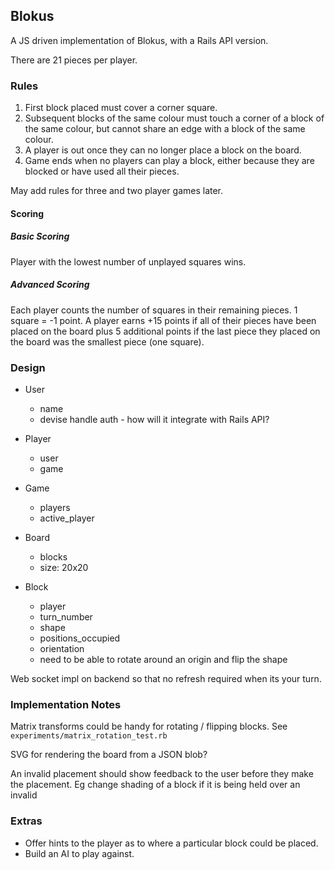 ## Blokus

A JS driven implementation of Blokus, with a Rails API version. 

There are 21 pieces per player.


### Rules

1. First block placed must cover a corner square.
2. Subsequent blocks of the same colour must touch a corner of a block of the same colour, but cannot share an edge with a block of the same colour. 
3. A player is out once they can no longer place a block on the board. 
4. Game ends when no players can play a block, either because they are blocked or have used all their pieces.  

May add rules for three and two player games later.  


#### Scoring

##### Basic Scoring  

Player with the lowest number of unplayed squares wins.  

##### Advanced Scoring  

Each player counts the number of squares in their remaining pieces. 1 square = -1 point.
A player earns +15 points if all of their pieces have been placed on the board plus 5 additional points if the last piece they placed on the board was the smallest piece (one square).  


### Design

- User
	- name
	- devise handle auth - how will it integrate with Rails API?


- Player
	- user
	- game


- Game
	- players
	- active_player


- Board
 	- blocks
 	- size: 20x20


- Block
	- player
	- turn_number
	- shape
	- positions_occupied
	- orientation
	- need to be able to rotate around an origin and flip the shape


Web socket impl on backend so that no refresh required when its your turn. 


### Implementation Notes

Matrix transforms could be handy for rotating / flipping blocks. See `experiments/matrix_rotation_test.rb`  

SVG for rendering the board from a JSON blob?  

An invalid placement should show feedback to the user before they make the placement. Eg change shading of a block if it is being held over an invalid 


### Extras

- Offer hints to the player as to where a particular block could be placed.
- Build an AI to play against. 
